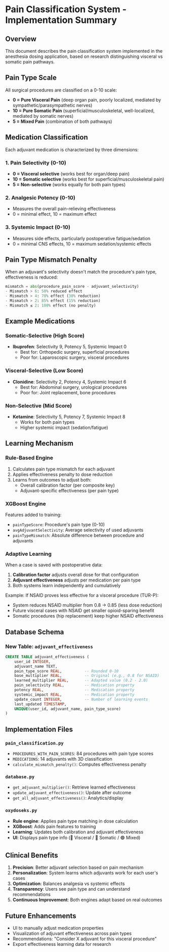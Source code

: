 # Pain Classification System - Implementation Summary

## Overview
This document describes the pain classification system implemented in the anesthesia dosing application, based on research distinguishing visceral vs somatic pain pathways.

## Pain Type Scale
All surgical procedures are classified on a 0-10 scale:
- **0 = Pure Visceral Pain** (deep organ pain, poorly localized, mediated by sympathetic/parasympathetic nerves)
- **10 = Pure Somatic Pain** (superficial/musculoskeletal, well-localized, mediated by somatic nerves)
- **5 = Mixed Pain** (combination of both pathways)

## Medication Classification
Each adjuvant medication is characterized by three dimensions:

### 1. Pain Selectivity (0-10)
- **0 = Visceral selective** (works best for organ/deep pain)
- **10 = Somatic selective** (works best for superficial/musculoskeletal pain)
- **5 = Non-selective** (works equally for both pain types)

### 2. Analgesic Potency (0-10)
- Measures the overall pain-relieving effectiveness
- 0 = minimal effect, 10 = maximum effect

### 3. Systemic Impact (0-10)
- Measures side effects, particularly postoperative fatigue/sedation
- 0 = minimal CNS effects, 10 = maximum sedation/systemic effects

## Pain Type Mismatch Penalty
When an adjuvant's selectivity doesn't match the procedure's pain type, effectiveness is reduced:

```python
mismatch = abs(procedure_pain_score - adjuvant_selectivity)
- Mismatch > 6: 50% reduced effect
- Mismatch > 4: 70% effect (30% reduction)
- Mismatch > 2: 85% effect (15% reduction)
- Mismatch ≤ 2: 100% effect (no penalty)
```

## Example Medications

### Somatic-Selective (High Score)
- **Ibuprofen**: Selectivity 9, Potency 5, Systemic Impact 0
  - Best for: Orthopedic surgery, superficial procedures
  - Poor for: Laparoscopic surgery, visceral procedures

### Visceral-Selective (Low Score)
- **Clonidine**: Selectivity 2, Potency 4, Systemic Impact 6
  - Best for: Abdominal surgery, urological procedures
  - Poor for: Joint replacement, bone procedures

### Non-Selective (Mid Score)
- **Ketamine**: Selectivity 5, Potency 7, Systemic Impact 8
  - Works for both pain types
  - Higher systemic impact (sedation/fatigue)

## Learning Mechanism

### Rule-Based Engine
1. Calculates pain type mismatch for each adjuvant
2. Applies effectiveness penalty to dose reduction
3. Learns from outcomes to adjust both:
   - Overall calibration factor (per composite key)
   - Adjuvant-specific effectiveness (per pain type)

### XGBoost Engine
Features added to training:
- `painTypeScore`: Procedure's pain type (0-10)
- `avgAdjuvantSelectivity`: Average selectivity of used adjuvants
- `painTypeMismatch`: Absolute difference between procedure and adjuvants

### Adaptive Learning
When a case is saved with postoperative data:
1. **Calibration factor** adjusts overall dose for that configuration
2. **Adjuvant effectiveness** adjusts per medication per pain type
3. Both systems learn independently and cumulatively

Example: If NSAID proves less effective for a visceral procedure (TUR-P):
- System reduces NSAID multiplier from 0.8 → 0.85 (less dose reduction)
- Future visceral cases with NSAID get smaller opioid-sparing benefit
- Somatic procedures (hip replacement) keep higher NSAID effectiveness

## Database Schema

### New Table: `adjuvant_effectiveness`
```sql
CREATE TABLE adjuvant_effectiveness (
    user_id INTEGER,
    adjuvant_name TEXT,
    pain_type_score REAL,          -- Rounded 0-10
    base_multiplier REAL,          -- Original (e.g., 0.8 for NSAID)
    learned_multiplier REAL,       -- Adapted value (0.2 - 2.0)
    pain_selectivity REAL,         -- Medication property
    potency REAL,                  -- Medication property
    systemic_impact REAL,          -- Medication property
    update_count INTEGER,          -- Number of learning events
    last_updated TIMESTAMP,
    UNIQUE(user_id, adjuvant_name, pain_type_score)
)
```

## Implementation Files

### `pain_classification.py`
- `PROCEDURES_WITH_PAIN_SCORES`: 84 procedures with pain type scores
- `MEDICATIONS`: 14 adjuvants with 3D classification
- `calculate_mismatch_penalty()`: Computes effectiveness penalty

### `database.py`
- `get_adjuvant_multiplier()`: Retrieve learned effectiveness
- `update_adjuvant_effectiveness()`: Update after outcome
- `get_all_adjuvant_effectiveness()`: Analytics/display

### `oxydoseks.py`
- **Rule engine**: Applies pain type matching in dose calculation
- **XGBoost**: Adds pain features to training
- **Learning**: Updates both calibration and adjuvant effectiveness
- **UI**: Displays pain type info (🔵 Visceral / 🔴 Somatic / 🟣 Mixed)

## Clinical Benefits

1. **Precision**: Better adjuvant selection based on pain mechanism
2. **Personalization**: System learns which adjuvants work for each user's cases
3. **Optimization**: Balances analgesia vs systemic effects
4. **Transparency**: Users see pain type and can understand recommendations
5. **Continuous Improvement**: Both engines adapt based on real outcomes

## Future Enhancements
- UI to manually adjust medication properties
- Visualization of adjuvant effectiveness across pain types
- Recommendations: "Consider X adjuvant for this visceral procedure"
- Export effectiveness learning data for research

